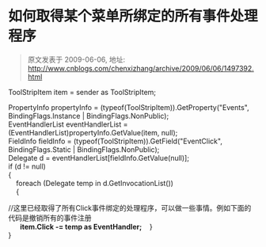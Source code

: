 # 如何取得某个菜单所绑定的所有事件处理程序 
> 原文发表于 2009-06-06, 地址: http://www.cnblogs.com/chenxizhang/archive/2009/06/06/1497392.html 


ToolStripItem item = sender as ToolStripItem; 

 PropertyInfo propertyInfo = (typeof(ToolStripItem)).GetProperty("Events", BindingFlags.Instance | BindingFlags.NonPublic);  
EventHandlerList eventHandlerList = (EventHandlerList)propertyInfo.GetValue(item, null);  
FieldInfo fieldInfo = (typeof(ToolStripItem)).GetField("EventClick", BindingFlags.Static | BindingFlags.NonPublic);  
Delegate d = eventHandlerList[fieldInfo.GetValue(null)];  
if (d != null)  
{  
    foreach (Delegate temp in d.GetInvocationList())  
    {

 //这里已经取得了所有Click事件绑定的处理程序，可以做一些事情。例如下面的代码是撤销所有的事件注册  
      **item.Click -= temp as EventHandler;**    }  
}

